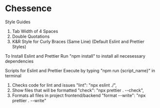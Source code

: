 # Chessence

Style Guides
1. Tab Width of 4 Spaces
2. Double Quotations
3. K&R Style for Curly Braces (Same Line)
(Default Eslint and Prettier Styles)

To Install Eslint and Prettier
Run "npm install" to install all necesessary dependencies

Scripts for Eslint and Prettier
    Execute by typing "npm run {script_name}" in terminal

1. Checks code for lint and issues
    "lint": "npx eslint ./",
2. Show files that will be formatted
    "check": "npx prettier . --check",
3. Formats all files in project frontend/backend
    "format --write": "npx prettier . --write"
